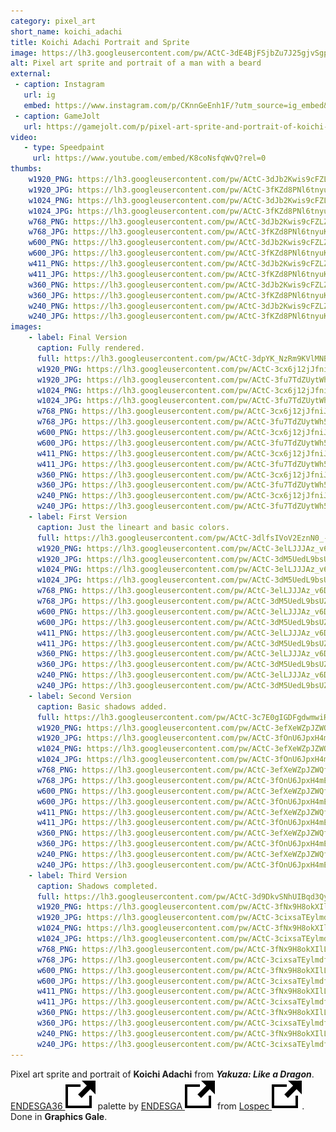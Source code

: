 ```yaml
---
category: pixel_art
short_name: koichi_adachi
title: Koichi Adachi Portrait and Sprite
image: https://lh3.googleusercontent.com/pw/ACtC-3dE4BjFSjbZu7J25gjvSgpOnUZKsvCW2Qt9CivC7D10HzA8QPZeZlx-ySYOP4HFJTfkxySLrrx4RJzksjO1B0lZdaxaunGo53R0PrytEiTWUUyIvBwis-O6i0xCOcwUGJhVPjI_N5Lv_4y-b3ZfK1oD=w1200-h630-no?authuser=0
alt: Pixel art sprite and portrait of a man with a beard
external:
 - caption: Instagram
   url: ig
   embed: https://www.instagram.com/p/CKnnGeEnh1F/?utm_source=ig_embed&amp;utm_campaign=loading
 - caption: GameJolt
   url: https://gamejolt.com/p/pixel-art-sprite-and-portrait-of-koichi-adachi-from-yakuza-like-a-eqbn7rhe
video:
   - type: Speedpaint
     url: https://www.youtube.com/embed/K8coNsfqWvQ?rel=0
thumbs:
    w1920_PNG: https://lh3.googleusercontent.com/pw/ACtC-3dJb2Kwis9cFZLZLkzN3R6JE31rm0pwYuwYa1YqUKklPytVFJixzhKSE_J31YHATbsicF9QcVJ0w4WBu34-MBlBwZGaVtLoI7aJiriowp1mLIPfzPE6eyub9VpSmTkGlqUtJOdKsgbACDHLXW6YkN7A=w355
    w1920_JPG: https://lh3.googleusercontent.com/pw/ACtC-3fKZd8PNl6tnyuKiILbVru8FKbl2Ox4-ctAUfZKv-8tVimUHIowstmfGOQ5xM4KGZZI1zVUjgmh9X2U6C5O2mz3sDRVa2Ue6vHJokkG22mhfRCRyEAbUVz1Hsm87Cy1bsGDr-IkZ_5yaJ3vIAQ-cOwL=w355
    w1024_PNG: https://lh3.googleusercontent.com/pw/ACtC-3dJb2Kwis9cFZLZLkzN3R6JE31rm0pwYuwYa1YqUKklPytVFJixzhKSE_J31YHATbsicF9QcVJ0w4WBu34-MBlBwZGaVtLoI7aJiriowp1mLIPfzPE6eyub9VpSmTkGlqUtJOdKsgbACDHLXW6YkN7A=w284
    w1024_JPG: https://lh3.googleusercontent.com/pw/ACtC-3fKZd8PNl6tnyuKiILbVru8FKbl2Ox4-ctAUfZKv-8tVimUHIowstmfGOQ5xM4KGZZI1zVUjgmh9X2U6C5O2mz3sDRVa2Ue6vHJokkG22mhfRCRyEAbUVz1Hsm87Cy1bsGDr-IkZ_5yaJ3vIAQ-cOwL=w284
    w768_PNG: https://lh3.googleusercontent.com/pw/ACtC-3dJb2Kwis9cFZLZLkzN3R6JE31rm0pwYuwYa1YqUKklPytVFJixzhKSE_J31YHATbsicF9QcVJ0w4WBu34-MBlBwZGaVtLoI7aJiriowp1mLIPfzPE6eyub9VpSmTkGlqUtJOdKsgbACDHLXW6YkN7A=w213
    w768_JPG: https://lh3.googleusercontent.com/pw/ACtC-3fKZd8PNl6tnyuKiILbVru8FKbl2Ox4-ctAUfZKv-8tVimUHIowstmfGOQ5xM4KGZZI1zVUjgmh9X2U6C5O2mz3sDRVa2Ue6vHJokkG22mhfRCRyEAbUVz1Hsm87Cy1bsGDr-IkZ_5yaJ3vIAQ-cOwL=w213
    w600_PNG: https://lh3.googleusercontent.com/pw/ACtC-3dJb2Kwis9cFZLZLkzN3R6JE31rm0pwYuwYa1YqUKklPytVFJixzhKSE_J31YHATbsicF9QcVJ0w4WBu34-MBlBwZGaVtLoI7aJiriowp1mLIPfzPE6eyub9VpSmTkGlqUtJOdKsgbACDHLXW6YkN7A=w166
    w600_JPG: https://lh3.googleusercontent.com/pw/ACtC-3fKZd8PNl6tnyuKiILbVru8FKbl2Ox4-ctAUfZKv-8tVimUHIowstmfGOQ5xM4KGZZI1zVUjgmh9X2U6C5O2mz3sDRVa2Ue6vHJokkG22mhfRCRyEAbUVz1Hsm87Cy1bsGDr-IkZ_5yaJ3vIAQ-cOwL=w166
    w411_PNG: https://lh3.googleusercontent.com/pw/ACtC-3dJb2Kwis9cFZLZLkzN3R6JE31rm0pwYuwYa1YqUKklPytVFJixzhKSE_J31YHATbsicF9QcVJ0w4WBu34-MBlBwZGaVtLoI7aJiriowp1mLIPfzPE6eyub9VpSmTkGlqUtJOdKsgbACDHLXW6YkN7A=w114
    w411_JPG: https://lh3.googleusercontent.com/pw/ACtC-3fKZd8PNl6tnyuKiILbVru8FKbl2Ox4-ctAUfZKv-8tVimUHIowstmfGOQ5xM4KGZZI1zVUjgmh9X2U6C5O2mz3sDRVa2Ue6vHJokkG22mhfRCRyEAbUVz1Hsm87Cy1bsGDr-IkZ_5yaJ3vIAQ-cOwL=w114
    w360_PNG: https://lh3.googleusercontent.com/pw/ACtC-3dJb2Kwis9cFZLZLkzN3R6JE31rm0pwYuwYa1YqUKklPytVFJixzhKSE_J31YHATbsicF9QcVJ0w4WBu34-MBlBwZGaVtLoI7aJiriowp1mLIPfzPE6eyub9VpSmTkGlqUtJOdKsgbACDHLXW6YkN7A=w100
    w360_JPG: https://lh3.googleusercontent.com/pw/ACtC-3fKZd8PNl6tnyuKiILbVru8FKbl2Ox4-ctAUfZKv-8tVimUHIowstmfGOQ5xM4KGZZI1zVUjgmh9X2U6C5O2mz3sDRVa2Ue6vHJokkG22mhfRCRyEAbUVz1Hsm87Cy1bsGDr-IkZ_5yaJ3vIAQ-cOwL=w100
    w240_PNG: https://lh3.googleusercontent.com/pw/ACtC-3dJb2Kwis9cFZLZLkzN3R6JE31rm0pwYuwYa1YqUKklPytVFJixzhKSE_J31YHATbsicF9QcVJ0w4WBu34-MBlBwZGaVtLoI7aJiriowp1mLIPfzPE6eyub9VpSmTkGlqUtJOdKsgbACDHLXW6YkN7A=w66
    w240_JPG: https://lh3.googleusercontent.com/pw/ACtC-3fKZd8PNl6tnyuKiILbVru8FKbl2Ox4-ctAUfZKv-8tVimUHIowstmfGOQ5xM4KGZZI1zVUjgmh9X2U6C5O2mz3sDRVa2Ue6vHJokkG22mhfRCRyEAbUVz1Hsm87Cy1bsGDr-IkZ_5yaJ3vIAQ-cOwL=w66
images:
    - label: Final Version
      caption: Fully rendered.
      full: https://lh3.googleusercontent.com/pw/ACtC-3dpYK_NzRm9KVlMNBLxSe29r77Koiafz49Ftp0gGcG6YfOArsmS17PzK5rVc9AfYGdmGm5qAq0qdn1W_qn3Re_pG7lUAKZJuLa4iCf7lgMY1P1HOC74e3astbUtOb6CCPa6j-oadgAWWo3NAfx_iEL4=w1080
      w1920_PNG: https://lh3.googleusercontent.com/pw/ACtC-3cx6j12jJfniJexkgtM7eS6XnSLuAyTmXz-o8VI7-_Nd_ycxrUu3dHeoYeAqKS0q4O2ACfs5axDLfUsCrwr32dpuxfhRA8jpOggEanzU3jolWImmQjmOlT9r-xtax4RWUJ-DaD_J1VUKkjTnfm5gvYh=w850
      w1920_JPG: https://lh3.googleusercontent.com/pw/ACtC-3fu7TdZUytWh5_g08045Bf7cKFWOMX9C3PB--G4RN5H3aWiWNxr0umU17h3TJzFGg_2DIIK8K4wg3MWsoP2RUmgv5vTWhxsdOfPhcpEetC_w7FGkbHBJd5qjlbgFOKeEvHF_iqakpPcdIjp8TAF5Ta0=w850
      w1024_PNG: https://lh3.googleusercontent.com/pw/ACtC-3cx6j12jJfniJexkgtM7eS6XnSLuAyTmXz-o8VI7-_Nd_ycxrUu3dHeoYeAqKS0q4O2ACfs5axDLfUsCrwr32dpuxfhRA8jpOggEanzU3jolWImmQjmOlT9r-xtax4RWUJ-DaD_J1VUKkjTnfm5gvYh=w711
      w1024_JPG: https://lh3.googleusercontent.com/pw/ACtC-3fu7TdZUytWh5_g08045Bf7cKFWOMX9C3PB--G4RN5H3aWiWNxr0umU17h3TJzFGg_2DIIK8K4wg3MWsoP2RUmgv5vTWhxsdOfPhcpEetC_w7FGkbHBJd5qjlbgFOKeEvHF_iqakpPcdIjp8TAF5Ta0=w711
      w768_PNG: https://lh3.googleusercontent.com/pw/ACtC-3cx6j12jJfniJexkgtM7eS6XnSLuAyTmXz-o8VI7-_Nd_ycxrUu3dHeoYeAqKS0q4O2ACfs5axDLfUsCrwr32dpuxfhRA8jpOggEanzU3jolWImmQjmOlT9r-xtax4RWUJ-DaD_J1VUKkjTnfm5gvYh=w533
      w768_JPG: https://lh3.googleusercontent.com/pw/ACtC-3fu7TdZUytWh5_g08045Bf7cKFWOMX9C3PB--G4RN5H3aWiWNxr0umU17h3TJzFGg_2DIIK8K4wg3MWsoP2RUmgv5vTWhxsdOfPhcpEetC_w7FGkbHBJd5qjlbgFOKeEvHF_iqakpPcdIjp8TAF5Ta0=w533
      w600_PNG: https://lh3.googleusercontent.com/pw/ACtC-3cx6j12jJfniJexkgtM7eS6XnSLuAyTmXz-o8VI7-_Nd_ycxrUu3dHeoYeAqKS0q4O2ACfs5axDLfUsCrwr32dpuxfhRA8jpOggEanzU3jolWImmQjmOlT9r-xtax4RWUJ-DaD_J1VUKkjTnfm5gvYh=w416
      w600_JPG: https://lh3.googleusercontent.com/pw/ACtC-3fu7TdZUytWh5_g08045Bf7cKFWOMX9C3PB--G4RN5H3aWiWNxr0umU17h3TJzFGg_2DIIK8K4wg3MWsoP2RUmgv5vTWhxsdOfPhcpEetC_w7FGkbHBJd5qjlbgFOKeEvHF_iqakpPcdIjp8TAF5Ta0=w416
      w411_PNG: https://lh3.googleusercontent.com/pw/ACtC-3cx6j12jJfniJexkgtM7eS6XnSLuAyTmXz-o8VI7-_Nd_ycxrUu3dHeoYeAqKS0q4O2ACfs5axDLfUsCrwr32dpuxfhRA8jpOggEanzU3jolWImmQjmOlT9r-xtax4RWUJ-DaD_J1VUKkjTnfm5gvYh=w285
      w411_JPG: https://lh3.googleusercontent.com/pw/ACtC-3fu7TdZUytWh5_g08045Bf7cKFWOMX9C3PB--G4RN5H3aWiWNxr0umU17h3TJzFGg_2DIIK8K4wg3MWsoP2RUmgv5vTWhxsdOfPhcpEetC_w7FGkbHBJd5qjlbgFOKeEvHF_iqakpPcdIjp8TAF5Ta0=w285
      w360_PNG: https://lh3.googleusercontent.com/pw/ACtC-3cx6j12jJfniJexkgtM7eS6XnSLuAyTmXz-o8VI7-_Nd_ycxrUu3dHeoYeAqKS0q4O2ACfs5axDLfUsCrwr32dpuxfhRA8jpOggEanzU3jolWImmQjmOlT9r-xtax4RWUJ-DaD_J1VUKkjTnfm5gvYh=w250
      w360_JPG: https://lh3.googleusercontent.com/pw/ACtC-3fu7TdZUytWh5_g08045Bf7cKFWOMX9C3PB--G4RN5H3aWiWNxr0umU17h3TJzFGg_2DIIK8K4wg3MWsoP2RUmgv5vTWhxsdOfPhcpEetC_w7FGkbHBJd5qjlbgFOKeEvHF_iqakpPcdIjp8TAF5Ta0=w250
      w240_PNG: https://lh3.googleusercontent.com/pw/ACtC-3cx6j12jJfniJexkgtM7eS6XnSLuAyTmXz-o8VI7-_Nd_ycxrUu3dHeoYeAqKS0q4O2ACfs5axDLfUsCrwr32dpuxfhRA8jpOggEanzU3jolWImmQjmOlT9r-xtax4RWUJ-DaD_J1VUKkjTnfm5gvYh=w166
      w240_JPG: https://lh3.googleusercontent.com/pw/ACtC-3fu7TdZUytWh5_g08045Bf7cKFWOMX9C3PB--G4RN5H3aWiWNxr0umU17h3TJzFGg_2DIIK8K4wg3MWsoP2RUmgv5vTWhxsdOfPhcpEetC_w7FGkbHBJd5qjlbgFOKeEvHF_iqakpPcdIjp8TAF5Ta0=w166
    - label: First Version
      caption: Just the lineart and basic colors.
      full: https://lh3.googleusercontent.com/pw/ACtC-3dlfsIVoV2EznN0_-OMkitCyHpx46ZZqPf0S4VEz33gD2ZSjQRKl8f0esW_VwWhD5TlbEYyaYU6S35fE-1RvGmiz0dNYwQvD4GkAHWgVpBnehvzf0V1l2iuUqOrhlrJubwRoTPJaauaVjZ_CcdurgJN=w1080
      w1920_PNG: https://lh3.googleusercontent.com/pw/ACtC-3elLJJJAz_v6DE1yLXyZQXyAALTd9g6cywKq1oHHtl9x1Fi2nB2dokBMiDb7-y5ygSlAV5GWUN0LUmtSGnpfeGSQ9SpnsbWdwDv1EjtY-mEqeZfcuPQ9I9yd5g2GyC5LCj5iQjOKK2Vtw6JbmjNKL-Q=w850
      w1920_JPG: https://lh3.googleusercontent.com/pw/ACtC-3dM5UedL9bsUZINafr-TUwgpCzN0igh_LzkNxMbqSC1F9HZTTbbd6RX324iWTKe-QZVvmNCL8x02LM1JBW5QGap0Jh5Zk9m2kSuxuH3yPCwsWaB-aO0aucclURdcda7GZH2CODU1whA6mToiOxLhNQy=w850
      w1024_PNG: https://lh3.googleusercontent.com/pw/ACtC-3elLJJJAz_v6DE1yLXyZQXyAALTd9g6cywKq1oHHtl9x1Fi2nB2dokBMiDb7-y5ygSlAV5GWUN0LUmtSGnpfeGSQ9SpnsbWdwDv1EjtY-mEqeZfcuPQ9I9yd5g2GyC5LCj5iQjOKK2Vtw6JbmjNKL-Q=w711
      w1024_JPG: https://lh3.googleusercontent.com/pw/ACtC-3dM5UedL9bsUZINafr-TUwgpCzN0igh_LzkNxMbqSC1F9HZTTbbd6RX324iWTKe-QZVvmNCL8x02LM1JBW5QGap0Jh5Zk9m2kSuxuH3yPCwsWaB-aO0aucclURdcda7GZH2CODU1whA6mToiOxLhNQy=w711
      w768_PNG: https://lh3.googleusercontent.com/pw/ACtC-3elLJJJAz_v6DE1yLXyZQXyAALTd9g6cywKq1oHHtl9x1Fi2nB2dokBMiDb7-y5ygSlAV5GWUN0LUmtSGnpfeGSQ9SpnsbWdwDv1EjtY-mEqeZfcuPQ9I9yd5g2GyC5LCj5iQjOKK2Vtw6JbmjNKL-Q=w533
      w768_JPG: https://lh3.googleusercontent.com/pw/ACtC-3dM5UedL9bsUZINafr-TUwgpCzN0igh_LzkNxMbqSC1F9HZTTbbd6RX324iWTKe-QZVvmNCL8x02LM1JBW5QGap0Jh5Zk9m2kSuxuH3yPCwsWaB-aO0aucclURdcda7GZH2CODU1whA6mToiOxLhNQy=w533
      w600_PNG: https://lh3.googleusercontent.com/pw/ACtC-3elLJJJAz_v6DE1yLXyZQXyAALTd9g6cywKq1oHHtl9x1Fi2nB2dokBMiDb7-y5ygSlAV5GWUN0LUmtSGnpfeGSQ9SpnsbWdwDv1EjtY-mEqeZfcuPQ9I9yd5g2GyC5LCj5iQjOKK2Vtw6JbmjNKL-Q=w416
      w600_JPG: https://lh3.googleusercontent.com/pw/ACtC-3dM5UedL9bsUZINafr-TUwgpCzN0igh_LzkNxMbqSC1F9HZTTbbd6RX324iWTKe-QZVvmNCL8x02LM1JBW5QGap0Jh5Zk9m2kSuxuH3yPCwsWaB-aO0aucclURdcda7GZH2CODU1whA6mToiOxLhNQy=w416
      w411_PNG: https://lh3.googleusercontent.com/pw/ACtC-3elLJJJAz_v6DE1yLXyZQXyAALTd9g6cywKq1oHHtl9x1Fi2nB2dokBMiDb7-y5ygSlAV5GWUN0LUmtSGnpfeGSQ9SpnsbWdwDv1EjtY-mEqeZfcuPQ9I9yd5g2GyC5LCj5iQjOKK2Vtw6JbmjNKL-Q=w285
      w411_JPG: https://lh3.googleusercontent.com/pw/ACtC-3dM5UedL9bsUZINafr-TUwgpCzN0igh_LzkNxMbqSC1F9HZTTbbd6RX324iWTKe-QZVvmNCL8x02LM1JBW5QGap0Jh5Zk9m2kSuxuH3yPCwsWaB-aO0aucclURdcda7GZH2CODU1whA6mToiOxLhNQy=w285
      w360_PNG: https://lh3.googleusercontent.com/pw/ACtC-3elLJJJAz_v6DE1yLXyZQXyAALTd9g6cywKq1oHHtl9x1Fi2nB2dokBMiDb7-y5ygSlAV5GWUN0LUmtSGnpfeGSQ9SpnsbWdwDv1EjtY-mEqeZfcuPQ9I9yd5g2GyC5LCj5iQjOKK2Vtw6JbmjNKL-Q=w250
      w360_JPG: https://lh3.googleusercontent.com/pw/ACtC-3dM5UedL9bsUZINafr-TUwgpCzN0igh_LzkNxMbqSC1F9HZTTbbd6RX324iWTKe-QZVvmNCL8x02LM1JBW5QGap0Jh5Zk9m2kSuxuH3yPCwsWaB-aO0aucclURdcda7GZH2CODU1whA6mToiOxLhNQy=w250
      w240_PNG: https://lh3.googleusercontent.com/pw/ACtC-3elLJJJAz_v6DE1yLXyZQXyAALTd9g6cywKq1oHHtl9x1Fi2nB2dokBMiDb7-y5ygSlAV5GWUN0LUmtSGnpfeGSQ9SpnsbWdwDv1EjtY-mEqeZfcuPQ9I9yd5g2GyC5LCj5iQjOKK2Vtw6JbmjNKL-Q=w166
      w240_JPG: https://lh3.googleusercontent.com/pw/ACtC-3dM5UedL9bsUZINafr-TUwgpCzN0igh_LzkNxMbqSC1F9HZTTbbd6RX324iWTKe-QZVvmNCL8x02LM1JBW5QGap0Jh5Zk9m2kSuxuH3yPCwsWaB-aO0aucclURdcda7GZH2CODU1whA6mToiOxLhNQy=w166
    - label: Second Version
      caption: Basic shadows added.
      full: https://lh3.googleusercontent.com/pw/ACtC-3c7E0gIGDFgdwmwiRqT8H_YbWCOcV2Vmo1bCwNA3DwnK0O34l0HKYDK4dsfRUryik-LjTS-U6Msxx6JU09_Iq2D5DHKiruA69CWheClZ6yYS2WOhfCTDmvIVU8yudDDX8Qlwt1Q4kK6Uwrju2PC_S57=w1080
      w1920_PNG: https://lh3.googleusercontent.com/pw/ACtC-3efXeWZpJZWQfrIvsz9vtFSn0O4uJ9L1oJLZqCdCHmccBrvcFqCK-VB50EP3g9HAQX7bF_XrpuZ76WQyvNs-kcgUTtQzKtufgh7tfotwEv4TGaLU4C6HIRIUlUUUwiPOfoldqn0hEMkCUsrfKLcmVnx=w850
      w1920_JPG: https://lh3.googleusercontent.com/pw/ACtC-3fOnU6JpxH4mE7gcurw4CYehE3tWrQ8LGHXpOwJX8hwgeCgo2aXR9lwB30Kjc1ZPzuahTi7W59c6gvOtjcT1C8FInkzSnlNMngVHVQ2tKMMukmqKz4pyrvHBRneDZAKkGwqJH8RysNcODOnxpKxIZDJ=w850
      w1024_PNG: https://lh3.googleusercontent.com/pw/ACtC-3efXeWZpJZWQfrIvsz9vtFSn0O4uJ9L1oJLZqCdCHmccBrvcFqCK-VB50EP3g9HAQX7bF_XrpuZ76WQyvNs-kcgUTtQzKtufgh7tfotwEv4TGaLU4C6HIRIUlUUUwiPOfoldqn0hEMkCUsrfKLcmVnx=w711
      w1024_JPG: https://lh3.googleusercontent.com/pw/ACtC-3fOnU6JpxH4mE7gcurw4CYehE3tWrQ8LGHXpOwJX8hwgeCgo2aXR9lwB30Kjc1ZPzuahTi7W59c6gvOtjcT1C8FInkzSnlNMngVHVQ2tKMMukmqKz4pyrvHBRneDZAKkGwqJH8RysNcODOnxpKxIZDJ=w711
      w768_PNG: https://lh3.googleusercontent.com/pw/ACtC-3efXeWZpJZWQfrIvsz9vtFSn0O4uJ9L1oJLZqCdCHmccBrvcFqCK-VB50EP3g9HAQX7bF_XrpuZ76WQyvNs-kcgUTtQzKtufgh7tfotwEv4TGaLU4C6HIRIUlUUUwiPOfoldqn0hEMkCUsrfKLcmVnx=w533
      w768_JPG: https://lh3.googleusercontent.com/pw/ACtC-3fOnU6JpxH4mE7gcurw4CYehE3tWrQ8LGHXpOwJX8hwgeCgo2aXR9lwB30Kjc1ZPzuahTi7W59c6gvOtjcT1C8FInkzSnlNMngVHVQ2tKMMukmqKz4pyrvHBRneDZAKkGwqJH8RysNcODOnxpKxIZDJ=w533
      w600_PNG: https://lh3.googleusercontent.com/pw/ACtC-3efXeWZpJZWQfrIvsz9vtFSn0O4uJ9L1oJLZqCdCHmccBrvcFqCK-VB50EP3g9HAQX7bF_XrpuZ76WQyvNs-kcgUTtQzKtufgh7tfotwEv4TGaLU4C6HIRIUlUUUwiPOfoldqn0hEMkCUsrfKLcmVnx=w416
      w600_JPG: https://lh3.googleusercontent.com/pw/ACtC-3fOnU6JpxH4mE7gcurw4CYehE3tWrQ8LGHXpOwJX8hwgeCgo2aXR9lwB30Kjc1ZPzuahTi7W59c6gvOtjcT1C8FInkzSnlNMngVHVQ2tKMMukmqKz4pyrvHBRneDZAKkGwqJH8RysNcODOnxpKxIZDJ=w416
      w411_PNG: https://lh3.googleusercontent.com/pw/ACtC-3efXeWZpJZWQfrIvsz9vtFSn0O4uJ9L1oJLZqCdCHmccBrvcFqCK-VB50EP3g9HAQX7bF_XrpuZ76WQyvNs-kcgUTtQzKtufgh7tfotwEv4TGaLU4C6HIRIUlUUUwiPOfoldqn0hEMkCUsrfKLcmVnx=w285
      w411_JPG: https://lh3.googleusercontent.com/pw/ACtC-3fOnU6JpxH4mE7gcurw4CYehE3tWrQ8LGHXpOwJX8hwgeCgo2aXR9lwB30Kjc1ZPzuahTi7W59c6gvOtjcT1C8FInkzSnlNMngVHVQ2tKMMukmqKz4pyrvHBRneDZAKkGwqJH8RysNcODOnxpKxIZDJ=w285
      w360_PNG: https://lh3.googleusercontent.com/pw/ACtC-3efXeWZpJZWQfrIvsz9vtFSn0O4uJ9L1oJLZqCdCHmccBrvcFqCK-VB50EP3g9HAQX7bF_XrpuZ76WQyvNs-kcgUTtQzKtufgh7tfotwEv4TGaLU4C6HIRIUlUUUwiPOfoldqn0hEMkCUsrfKLcmVnx=w250
      w360_JPG: https://lh3.googleusercontent.com/pw/ACtC-3fOnU6JpxH4mE7gcurw4CYehE3tWrQ8LGHXpOwJX8hwgeCgo2aXR9lwB30Kjc1ZPzuahTi7W59c6gvOtjcT1C8FInkzSnlNMngVHVQ2tKMMukmqKz4pyrvHBRneDZAKkGwqJH8RysNcODOnxpKxIZDJ=w250
      w240_PNG: https://lh3.googleusercontent.com/pw/ACtC-3efXeWZpJZWQfrIvsz9vtFSn0O4uJ9L1oJLZqCdCHmccBrvcFqCK-VB50EP3g9HAQX7bF_XrpuZ76WQyvNs-kcgUTtQzKtufgh7tfotwEv4TGaLU4C6HIRIUlUUUwiPOfoldqn0hEMkCUsrfKLcmVnx=w166
      w240_JPG: https://lh3.googleusercontent.com/pw/ACtC-3fOnU6JpxH4mE7gcurw4CYehE3tWrQ8LGHXpOwJX8hwgeCgo2aXR9lwB30Kjc1ZPzuahTi7W59c6gvOtjcT1C8FInkzSnlNMngVHVQ2tKMMukmqKz4pyrvHBRneDZAKkGwqJH8RysNcODOnxpKxIZDJ=w166
    - label: Third Version
      caption: Shadows completed.
      full: https://lh3.googleusercontent.com/pw/ACtC-3d9DkvSNhUIBqd3QyKEoTOklFsNhyBU5XcluLedpuhEFFMCL4KYUZ8-ume5XmCFLhd0y8-turrvzsO-krwpW_eO0nbAkn1y0AAIT2w9UfWEleYHmG9QBz5Z8xDlW5reDx5t8Fruy8FGAKwJbChEONHu=w1080
      w1920_PNG: https://lh3.googleusercontent.com/pw/ACtC-3fNx9H8okXIlLw7ssEzcbCKjclQc8TnIvkonk_bWzsYKry-iLYA2nCMEhPOPajkhHB5SvFlbdaEmEce2kX5O-DCzfeaVwCdzwTw-Y5HyfRgU_pAt6vEMSDSY_Bm7o-CfDQJ-QtiS-BVzPwcjp-l8xgg=w850
      w1920_JPG: https://lh3.googleusercontent.com/pw/ACtC-3cixsaTEylmdfWaVa2ygk6ymUXnxNlWSH8t1Fo17pydwioVdP5f-gyM3zkDmPpSfFwqCt0EY4dz_rCDez6aezMtW9hNJAt93JPffHBZMlJkVdwqFR-xchE-KugnOJMxMKTWpB5G48N1gclqTBpwcBAn=w850
      w1024_PNG: https://lh3.googleusercontent.com/pw/ACtC-3fNx9H8okXIlLw7ssEzcbCKjclQc8TnIvkonk_bWzsYKry-iLYA2nCMEhPOPajkhHB5SvFlbdaEmEce2kX5O-DCzfeaVwCdzwTw-Y5HyfRgU_pAt6vEMSDSY_Bm7o-CfDQJ-QtiS-BVzPwcjp-l8xgg=w711
      w1024_JPG: https://lh3.googleusercontent.com/pw/ACtC-3cixsaTEylmdfWaVa2ygk6ymUXnxNlWSH8t1Fo17pydwioVdP5f-gyM3zkDmPpSfFwqCt0EY4dz_rCDez6aezMtW9hNJAt93JPffHBZMlJkVdwqFR-xchE-KugnOJMxMKTWpB5G48N1gclqTBpwcBAn=w711
      w768_PNG: https://lh3.googleusercontent.com/pw/ACtC-3fNx9H8okXIlLw7ssEzcbCKjclQc8TnIvkonk_bWzsYKry-iLYA2nCMEhPOPajkhHB5SvFlbdaEmEce2kX5O-DCzfeaVwCdzwTw-Y5HyfRgU_pAt6vEMSDSY_Bm7o-CfDQJ-QtiS-BVzPwcjp-l8xgg=w533
      w768_JPG: https://lh3.googleusercontent.com/pw/ACtC-3cixsaTEylmdfWaVa2ygk6ymUXnxNlWSH8t1Fo17pydwioVdP5f-gyM3zkDmPpSfFwqCt0EY4dz_rCDez6aezMtW9hNJAt93JPffHBZMlJkVdwqFR-xchE-KugnOJMxMKTWpB5G48N1gclqTBpwcBAn=w533
      w600_PNG: https://lh3.googleusercontent.com/pw/ACtC-3fNx9H8okXIlLw7ssEzcbCKjclQc8TnIvkonk_bWzsYKry-iLYA2nCMEhPOPajkhHB5SvFlbdaEmEce2kX5O-DCzfeaVwCdzwTw-Y5HyfRgU_pAt6vEMSDSY_Bm7o-CfDQJ-QtiS-BVzPwcjp-l8xgg=w416
      w600_JPG: https://lh3.googleusercontent.com/pw/ACtC-3cixsaTEylmdfWaVa2ygk6ymUXnxNlWSH8t1Fo17pydwioVdP5f-gyM3zkDmPpSfFwqCt0EY4dz_rCDez6aezMtW9hNJAt93JPffHBZMlJkVdwqFR-xchE-KugnOJMxMKTWpB5G48N1gclqTBpwcBAn=w416
      w411_PNG: https://lh3.googleusercontent.com/pw/ACtC-3fNx9H8okXIlLw7ssEzcbCKjclQc8TnIvkonk_bWzsYKry-iLYA2nCMEhPOPajkhHB5SvFlbdaEmEce2kX5O-DCzfeaVwCdzwTw-Y5HyfRgU_pAt6vEMSDSY_Bm7o-CfDQJ-QtiS-BVzPwcjp-l8xgg=w285
      w411_JPG: https://lh3.googleusercontent.com/pw/ACtC-3cixsaTEylmdfWaVa2ygk6ymUXnxNlWSH8t1Fo17pydwioVdP5f-gyM3zkDmPpSfFwqCt0EY4dz_rCDez6aezMtW9hNJAt93JPffHBZMlJkVdwqFR-xchE-KugnOJMxMKTWpB5G48N1gclqTBpwcBAn=w285
      w360_PNG: https://lh3.googleusercontent.com/pw/ACtC-3fNx9H8okXIlLw7ssEzcbCKjclQc8TnIvkonk_bWzsYKry-iLYA2nCMEhPOPajkhHB5SvFlbdaEmEce2kX5O-DCzfeaVwCdzwTw-Y5HyfRgU_pAt6vEMSDSY_Bm7o-CfDQJ-QtiS-BVzPwcjp-l8xgg=w250
      w360_JPG: https://lh3.googleusercontent.com/pw/ACtC-3cixsaTEylmdfWaVa2ygk6ymUXnxNlWSH8t1Fo17pydwioVdP5f-gyM3zkDmPpSfFwqCt0EY4dz_rCDez6aezMtW9hNJAt93JPffHBZMlJkVdwqFR-xchE-KugnOJMxMKTWpB5G48N1gclqTBpwcBAn=w250
      w240_PNG: https://lh3.googleusercontent.com/pw/ACtC-3fNx9H8okXIlLw7ssEzcbCKjclQc8TnIvkonk_bWzsYKry-iLYA2nCMEhPOPajkhHB5SvFlbdaEmEce2kX5O-DCzfeaVwCdzwTw-Y5HyfRgU_pAt6vEMSDSY_Bm7o-CfDQJ-QtiS-BVzPwcjp-l8xgg=w166
      w240_JPG: https://lh3.googleusercontent.com/pw/ACtC-3cixsaTEylmdfWaVa2ygk6ymUXnxNlWSH8t1Fo17pydwioVdP5f-gyM3zkDmPpSfFwqCt0EY4dz_rCDez6aezMtW9hNJAt93JPffHBZMlJkVdwqFR-xchE-KugnOJMxMKTWpB5G48N1gclqTBpwcBAn=w166
---
```


Pixel art sprite and portrait of **Koichi Adachi** from ***Yakuza: Like a Dragon***.  
[ENDESGA36 <img src="/assets/images/icons/external.svg" alt="External Link" class="external-icon">](https://lospec.com/palette-list/endesga-36) palette by [ENDESGA <img src="/assets/images/icons/external.svg" alt="External Link" class="external-icon">](https://lospec.com/endesga) from [Lospec <img src="/assets/images/icons/external.svg" alt="External Link" class="external-icon">](https://lospec.com/).  
Done in **Graphics Gale**.
